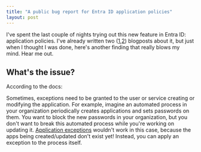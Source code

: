 ```yaml
---
title: "A public bug report for Entra ID application policies"
layout: post
---
```


I've spent the last couple of nights trying out this new feature in Entra ID: application policies. I've already written two ([1](https://janbakker.tech/no-your-nhis-cant-use-passwords-either/),[2](https://janbakker.tech/a-closer-look-at-entra-application-policies-to-govern-secrets-and-certificates/)) blogposts about it, but just when I thought I was done, here's another finding that really blows my mind. Hear me out.

## What's the issue?

According to the docs:  
  
Sometimes, exceptions need to be granted to the user or service creating or modifying the application. For example, imagine an automated process in your organization periodically creates applications and sets passwords on them. You want to block the new passwords in your organization, but you don't want to break this automated process while you're working on updating it. [Application exceptions](https://learn.microsoft.com/en-us/entra/identity/enterprise-apps/configure-app-management-policies) wouldn't work in this case, because the apps being created/updated don't exist yet! Instead, you can apply an exception to the process itself.

